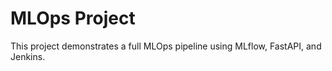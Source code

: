 # MLOps Project

This project demonstrates a full MLOps pipeline using MLflow, FastAPI, and Jenkins.